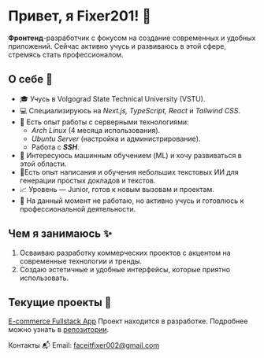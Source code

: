 # Привет, я Fixer201! 👋

**Фронтенд**-разработчик с фокусом на создание современных и удобных приложений. Сейчас активно учусь и развиваюсь в этой сфере, стремясь стать профессионалом.
## О себе 🚀
- 🎓 Учусь в Volgograd State Technical University (VSTU).
- 💻 Специализируюсь на *Next.js, TypeScript, React* и *Tailwind CSS*.
- 🔧 Есть опыт работы с серверными технологиями:
	- *Arch Linux* (4 месяца использования).
	- *Ubuntu Server* (настройка и администрирование).
	- Работа с ***SSH***.
- 🤖 Интересуюсь машинным обучением (ML) и хочу развиваться в этой области.
- 📝Есть опыт написания и обучения небольших текстовых ИИ для генерации простых докладов и текстов.
- 📈 Уровень — Junior, готов к новым вызовам и проектам.
- 🏢 На данный момент не работаю, но активно учусь и готовлюсь к профессиональной деятельности.

## Чем я занимаюсь ✨
1. Осваиваю разработку коммерческих проектов с акцентом на современные технологии и тренды.
2. Создаю эстетичные и удобные интерфейсы, которые приятно использовать.

## Текущие проекты 📂
[E-commerce Fullstack App](https://github.com/Fixer201/ecommerse-fullstack-app)
Проект находится в разработке. Подробнее можно узнать в [репозитории](https://github.com/Fixer201/ecommerse-fullstack-app).

Контакты 📬
    Email: faceitfixer002@gmail.com
